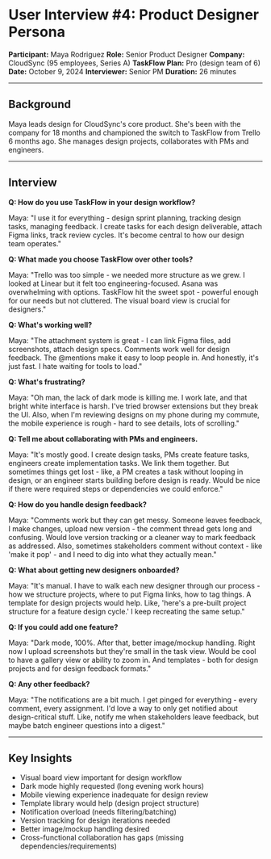# User Interview #4: Product Designer Persona

**Participant:** Maya Rodriguez
**Role:** Senior Product Designer
**Company:** CloudSync (95 employees, Series A)
**TaskFlow Plan:** Pro (design team of 6)
**Date:** October 9, 2024
**Interviewer:** Senior PM
**Duration:** 26 minutes

---

## Background

Maya leads design for CloudSync's core product. She's been with the company for 18 months and championed the switch to TaskFlow from Trello 6 months ago. She manages design projects, collaborates with PMs and engineers.

---

## Interview

**Q: How do you use TaskFlow in your design workflow?**

Maya: "I use it for everything - design sprint planning, tracking design tasks, managing feedback. I create tasks for each design deliverable, attach Figma links, track review cycles. It's become central to how our design team operates."

**Q: What made you choose TaskFlow over other tools?**

Maya: "Trello was too simple - we needed more structure as we grew. I looked at Linear but it felt too engineering-focused. Asana was overwhelming with options. TaskFlow hit the sweet spot - powerful enough for our needs but not cluttered. The visual board view is crucial for designers."

**Q: What's working well?**

Maya: "The attachment system is great - I can link Figma files, add screenshots, attach design specs. Comments work well for design feedback. The @mentions make it easy to loop people in. And honestly, it's just fast. I hate waiting for tools to load."

**Q: What's frustrating?**

Maya: "Oh man, the lack of dark mode is killing me. I work late, and that bright white interface is harsh. I've tried browser extensions but they break the UI. Also, when I'm reviewing designs on my phone during my commute, the mobile experience is rough - hard to see details, lots of scrolling."

**Q: Tell me about collaborating with PMs and engineers.**

Maya: "It's mostly good. I create design tasks, PMs create feature tasks, engineers create implementation tasks. We link them together. But sometimes things get lost - like, a PM creates a task without looping in design, or an engineer starts building before design is ready. Would be nice if there were required steps or dependencies we could enforce."

**Q: How do you handle design feedback?**

Maya: "Comments work but they can get messy. Someone leaves feedback, I make changes, upload new version - the comment thread gets long and confusing. Would love version tracking or a cleaner way to mark feedback as addressed. Also, sometimes stakeholders comment without context - like 'make it pop' - and I need to dig into what they actually mean."

**Q: What about getting new designers onboarded?**

Maya: "It's manual. I have to walk each new designer through our process - how we structure projects, where to put Figma links, how to tag things. A template for design projects would help. Like, 'here's a pre-built project structure for a feature design cycle.' I keep recreating the same setup."

**Q: If you could add one feature?**

Maya: "Dark mode, 100%. After that, better image/mockup handling. Right now I upload screenshots but they're small in the task view. Would be cool to have a gallery view or ability to zoom in. And templates - both for design projects and for design feedback formats."

**Q: Any other feedback?**

Maya: "The notifications are a bit much. I get pinged for everything - every comment, every assignment. I'd love a way to only get notified about design-critical stuff. Like, notify me when stakeholders leave feedback, but maybe batch engineer questions into a digest."

---

## Key Insights
- Visual board view important for design workflow
- Dark mode highly requested (long evening work hours)
- Mobile viewing experience inadequate for design review
- Template library would help (design project structure)
- Notification overload (needs filtering/batching)
- Version tracking for design iterations needed
- Better image/mockup handling desired
- Cross-functional collaboration has gaps (missing dependencies/requirements)
